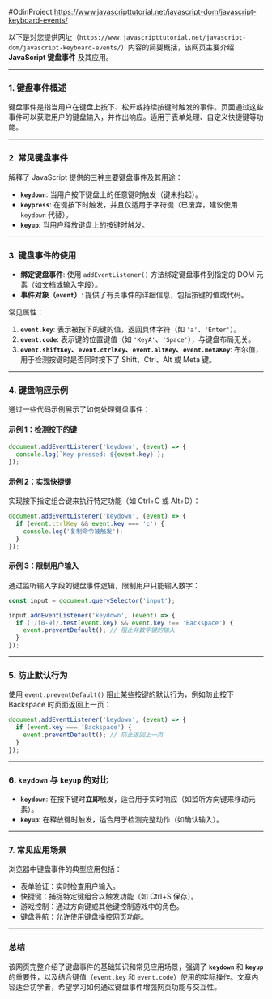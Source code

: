 #OdinProject 
https://www.javascripttutorial.net/javascript-dom/javascript-keyboard-events/

以下是对您提供网址（`https://www.javascripttutorial.net/javascript-dom/javascript-keyboard-events/`）内容的简要概括，该网页主要介绍 **JavaScript 键盘事件** 及其应用。

---

### **1. 键盘事件概述**
键盘事件是指当用户在键盘上按下、松开或持续按键时触发的事件。页面通过这些事件可以获取用户的键盘输入，并作出响应。适用于表单处理、自定义快捷键等功能。

---

### **2. 常见键盘事件**
解释了 JavaScript 提供的三种主要键盘事件及其用途：
- **`keydown`**: 当用户按下键盘上的任意键时触发（键未抬起）。
- **`keypress`**: 在键按下时触发，并且仅适用于字符键（已废弃，建议使用 `keydown` 代替）。
- **`keyup`**: 当用户释放键盘上的按键时触发。

---

### **3. 键盘事件的使用**
- **绑定键盘事件**: 使用 `addEventListener()` 方法绑定键盘事件到指定的 DOM 元素（如文档或输入字段）。
- **事件对象（`event`）**: 提供了有关事件的详细信息，包括按键的值或代码。

常见属性：
1. **`event.key`**:
   表示被按下的键的值，返回具体字符（如 `'a'`、`'Enter'`）。
2. **`event.code`**:
   表示键的位置键值（如 `'KeyA'`、`'Space'`），与键盘布局无关。
3. **`event.shiftKey`、`event.ctrlKey`、`event.altKey`、`event.metaKey`**:
   布尔值，用于检测按键时是否同时按下了 Shift、Ctrl、Alt 或 Meta 键。

---

### **4. 键盘响应示例**
通过一些代码示例展示了如何处理键盘事件：

#### 示例 1：检测按下的键
```javascript
document.addEventListener('keydown', (event) => {
  console.log(`Key pressed: ${event.key}`);
});
```

#### 示例 2：实现快捷键
实现按下指定组合键来执行特定功能（如 Ctrl+C 或 Alt+D）：
```javascript
document.addEventListener('keydown', (event) => {
  if (event.ctrlKey && event.key === 'c') {
    console.log('复制命令被触发');
  }
});
```

#### 示例 3：限制用户输入
通过监听输入字段的键盘事件逻辑，限制用户只能输入数字：
```javascript
const input = document.querySelector('input');

input.addEventListener('keydown', (event) => {
  if (!/[0-9]/.test(event.key) && event.key !== 'Backspace') {
    event.preventDefault(); // 阻止非数字键的输入
  }
});
```

---

### **5. 防止默认行为**
使用 `event.preventDefault()` 阻止某些按键的默认行为，例如防止按下 Backspace 时页面返回上一页：
```javascript
document.addEventListener('keydown', (event) => {
  if (event.key === 'Backspace') {
    event.preventDefault(); // 防止返回上一页
  }
});
```

---

### **6. `keydown` 与 `keyup` 的对比**
- **`keydown`**: 在按下键时**立即**触发，适合用于实时响应（如监听方向键来移动元素）。
- **`keyup`**: 在释放键时触发，适合用于检测完整动作（如确认输入）。

---

### **7. 常见应用场景**
浏览器中键盘事件的典型应用包括：
- 表单验证：实时检查用户输入。
- 快捷键：捕捉特定键组合以触发功能（如 Ctrl+S 保存）。
- 游戏控制：通过方向键或其他键控制游戏中的角色。
- 键盘导航：允许使用键盘操控网页功能。

---

### **总结**
该网页完整介绍了键盘事件的基础知识和常见应用场景，强调了 **`keydown`** 和 **`keyup`** 的重要性，以及结合键值（`event.key` 和 `event.code`）使用的实际操作。文章内容适合初学者，希望学习如何通过键盘事件增强网页功能与交互性。